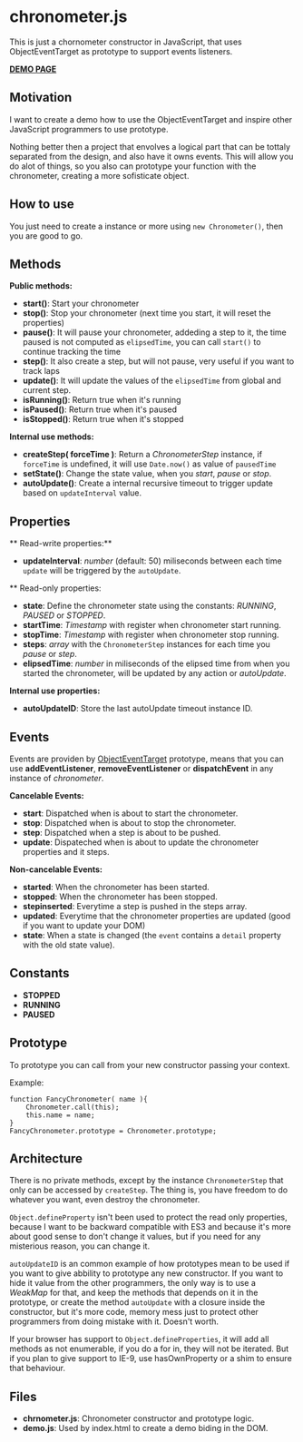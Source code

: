chronometer.js
==============

This is just a chornometer constructor in JavaScript, that uses ObjectEventTarget as prototype to support events listeners.

[**DEMO PAGE**](http://gartz.github.io/chronometer.js/)

Motivation
----------

I want to create a demo how to use the ObjectEventTarget and inspire other JavaScript programmers to use prototype.

Nothing better then a project that envolves a logical part that can be tottaly separated from the design, and also have it owns events. This will allow you do alot of things, so you also can prototype your function with the chronometer, creating a more sofisticate object.

How to use
----------

You just need to create a instance or more using `new Chronometer()`, then you are good to go.

Methods
-------

**Public methods:**

* **start()**: Start your chronometer
* **stop()**: Stop your chronometer (next time you start, it will reset the properties)
* **pause()**: It will pause your chronometer, addeding a step to it, the time paused is not computed as `elipsedTime`, you can call `start()` to continue tracking the time
* **step()**: It also create a step, but will not pause, very useful if you want to track laps
* **update()**: It will update the values of the `elipsedTime` from global and current step.
* **isRunning()**: Return true when it's running
* **isPaused()**: Return true when it's paused
* **isStopped()**: Return true when it's stopped

**Internal use methods:**

* **createStep( forceTime )**: Return a *ChronometerStep* instance, if `forceTime` is undefined, it will use `Date.now()` as value of `pausedTime`
* **setState()**: Change the state value, when you *start*, *pause* or *stop*.
* **autoUpdate()**: Create a internal recursive timeout to trigger update based on `updateInterval` value.

Properties
----------

** Read-write properties:**

* **updateInterval**: *number* (default: 50) miliseconds between each time `update` will be triggered by the `autoUpdate`.

** Read-only properties:

* **state**: Define the chronometer state using the constants: *RUNNING*, *PAUSED* or *STOPPED*.
* **startTime**: *Timestamp* with register when chronometer start running.
* **stopTime**: *Timestamp* with register when chronometer stop running.
* **steps**: *array* with the `ChronometerStep` instances for each time you *pause* or *step*.
* **elipsedTime**: *number* in miliseconds of the elipsed time from when you started the chronometer, will be updated by any action or *autoUpdate*.

**Internal use properties:**

* **autoUpdateID**: Store the last autoUpdate timeout instance ID.

Events
------

Events are providen by [ObjectEventTarget](https://github.com/gartz/ObjectEventTarget) prototype, means that you can use **addEventListener**, **removeEventListener** or **dispatchEvent** in any instance of *chronometer*.

**Cancelable Events:**

* **start**: Dispatched when is about to start the chronometer.
* **stop**: Dispatched when is about to stop the chronometer.
* **step**: Dispatched when a step is about to be pushed.
* **update**: Dispateched when is about to update the chronometer properties and it steps.

**Non-cancelable Events:**

* **started**: When the chronometer has been started.
* **stopped**: When the chronometer has been stopped.
* **stepinserted**: Everytime a step is pushed in the steps array.
* **updated**: Everytime that the chronometer properties are updated (good if you want to update your DOM)
* **state**: When a state is changed (the `event` contains a `detail` property with the old state value).

Constants
---------

* **STOPPED**
* **RUNNING**
* **PAUSED**

Prototype
---------

To prototype you can call from your new constructor passing your context. 

Example:
```
function FancyChronometer( name ){
    Chronometer.call(this);
    this.name = name;
}
FancyChronometer.prototype = Chronometer.prototype;
```

Architecture
------------

There is no private methods, except by the instance `ChronometerStep` that only can be accessed by `createStep`. The thing is, you have freedom to do whatever you want, even destroy the chronometer.

`Object.defineProperty` isn't been used to protect the read only properties, because I want to be backward compatible with ES3 and because it's more about good sense to don't change it values, but if you need for any misterious reason, you can change it.

`autoUpdateID` is an common example of how prototypes mean to be used if you want to give abbility to prototype any new constructor. If you want to hide it value from the other programmers, the only way is to use a *WeakMap* for that, and keep the methods that depends on it in the prototype, or create the method `autoUpdate` with a closure inside the constructor, but it's more code, memory mess just to protect other programmers from doing mistake with it. Doesn't worth.

If your browser has support to `Object.defineProperties`, it will add all methods as not enumerable, if you do a for in, they will not be iterated. But if you plan to give support to IE-9, use hasOwnProperty or a shim to ensure that behaviour.

Files
-----

* **chrnometer.js**: Chronometer constructor and prototype logic.
* **demo.js**: Used by index.html to create a demo biding in the DOM.
